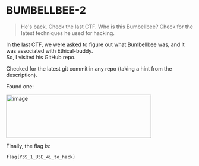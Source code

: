 # BUMBELLBEE-2

> He's back. Check the last CTF. Who is this Bumbellbee? Check for the latest techniques he used for hacking.

In the last CTF, we were asked to figure out what Bumbellbee was, and it was associated with Ethical-buddy.  
So, I visited his GitHub repo.

Checked for the latest git commit in any repo (taking a hint from the description).

Found one:

<img width="390" height="116" alt="image" src="https://github.com/user-attachments/assets/a9341066-60a3-4615-8342-7a0173d07812" />

Finally, the flag is:

```bash
flag{Y3S_1_U5E_4i_to_hack}
